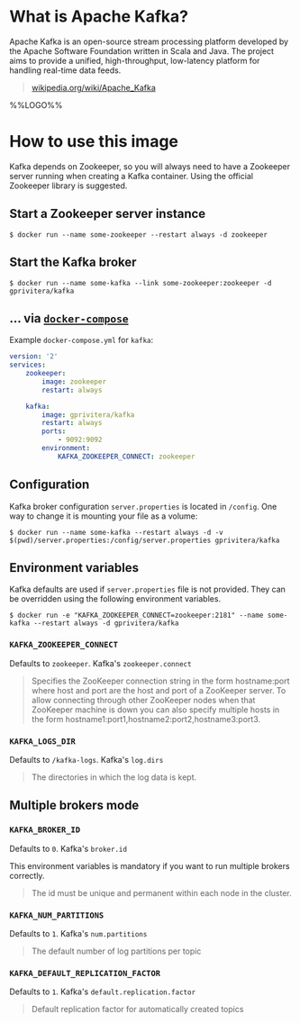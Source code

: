 # What is Apache Kafka?

Apache Kafka is an open-source stream processing platform developed by the Apache Software Foundation written in Scala and Java. The project aims to provide a unified, high-throughput, low-latency platform for handling real-time data feeds.

> [wikipedia.org/wiki/Apache_Kafka](https://en.wikipedia.org/wiki/Apache_Kafka)

%%LOGO%%

# How to use this image

Kafka depends on Zookeeper, so you will always need to have a Zookeeper server running when creating a Kafka container. Using the official Zookeeper library is suggested.

## Start a Zookeeper server instance

	$ docker run --name some-zookeeper --restart always -d zookeeper

## Start the Kafka broker

	$ docker run --name some-kafka --link some-zookeeper:zookeeper -d gprivitera/kafka

## ... via [`docker-compose`](https://github.com/docker/compose)

Example `docker-compose.yml` for `kafka`:

```yaml
version: '2'
services:
    zookeeper:
        image: zookeeper
        restart: always

    kafka:
        image: gprivitera/kafka
        restart: always
        ports:
            - 9092:9092
        environment:
            KAFKA_ZOOKEEPER_CONNECT: zookeeper

```

## Configuration

Kafka broker configuration `server.properties` is located in `/config`. One way to change it is mounting your file as a volume:

	$ docker run --name some-kafka --restart always -d -v $(pwd)/server.properties:/config/server.properties gprivitera/kafka

## Environment variables

Kafka defaults are used if `server.properties` file is not provided. They can be overridden using the following environment variables.

	$ docker run -e "KAFKA_ZOOKEEPER_CONNECT=zookeeper:2181" --name some-kafka --restart always -d gprivitera/kafka

### `KAFKA_ZOOKEEPER_CONNECT`

Defaults to `zookeeper`. Kafka's `zookeeper.connect`

> Specifies the ZooKeeper connection string in the form hostname:port where host and port are the host and port of a ZooKeeper server. To allow connecting through other ZooKeeper nodes when that ZooKeeper machine is down you can also specify multiple hosts in the form hostname1:port1,hostname2:port2,hostname3:port3.

### `KAFKA_LOGS_DIR`

Defaults to `/kafka-logs`. Kafka's `log.dirs`

> The directories in which the log data is kept.

## Multiple brokers mode

### `KAFKA_BROKER_ID`

Defaults to `0`. Kafka's `broker.id`

This environment variables is mandatory if you want to run multiple brokers correctly.

> The id must be unique and permanent within each node in the cluster.

### `KAFKA_NUM_PARTITIONS`

Defaults to `1`. Kafka's `num.partitions`

> The default number of log partitions per topic

### `KAFKA_DEFAULT_REPLICATION_FACTOR`

Defaults to `1`. Kafka's `default.replication.factor`

> Default replication factor for automatically created topics
